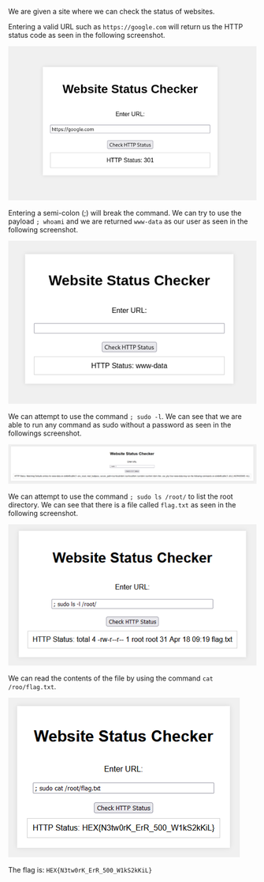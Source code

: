 We are given a site where we can check the status of websites.

Entering a valid URL such as ``https://google.com`` will return us the HTTP status code as seen in the following screenshot.

![wimg-1](https://github.com/lenebread/GiTxHextech-Challenge-Repo/blob/2172799693442df396d9857becae25e70e1ca596/challenges/web/Status%20Checker/images/wimg-1.png)

Entering a semi-colon (;) will break the command. We can try to use the payload ``; whoami``  and we are returned ``www-data`` as our user as seen in the following screenshot.

![wimg-2](https://github.com/lenebread/GiTxHextech-Challenge-Repo/blob/a0a1f11bace0c0ed057208ff3d3ce65661dfe2af/challenges/web/Status%20Checker/images/wimg-2.png)

We can attempt to use the command ``; sudo -l``. We can see that we are able to run any command as sudo without a password as seen in the followings screenshot.

![wimg-3](https://github.com/lenebread/GiTxHextech-Challenge-Repo/blob/6560736ca93db43dc64520a6f5efc44f1fafbe20/challenges/web/Status%20Checker/images/wimg-3.png)

We can attempt to use the command ``; sudo ls /root/`` to list the root directory. We can see that there is a file called ``flag.txt`` as seen in the following screenshot.

![wimg-4](https://github.com/lenebread/GiTxHextech-Challenge-Repo/blob/6560736ca93db43dc64520a6f5efc44f1fafbe20/challenges/web/Status%20Checker/images/wimg-4.png)

We can read the contents of the file by using the command ``cat /roo/flag.txt``.

![wimg-5](https://github.com/lenebread/GiTxHextech-Challenge-Repo/blob/6560736ca93db43dc64520a6f5efc44f1fafbe20/challenges/web/Status%20Checker/images/wimg-5.png)

The flag is: ``HEX{N3tw0rK_ErR_500_W1kS2kKiL}``
